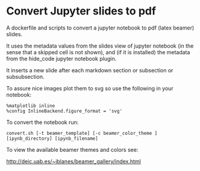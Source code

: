 # Convert Jupyter slides to pdf

A dockerfile and scripts to convert a jupyter notebook to pdf (latex beamer) slides.

It uses the metadata values from the slides view of jupyter notebook (in the sense that
a skipped cell is not shown), and (if it is installed) the metadata from the hide_code 
jupyter notebook plugin.

It inserts a new slide after each markdown section or subsection or subsubsection.

To assure nice images plot them to svg so use the following in your notebook:

    %matplotlib inline
    %config InlineBackend.figure_format = 'svg'

To convert the notebook run:

    convert.sh [-t beamer_template] [-c beamer_color_theme ] [ipynb_directory] [ipynb_filename]

To view the available beamer themes and colors see:

http://deic.uab.es/~iblanes/beamer_gallery/index.html
